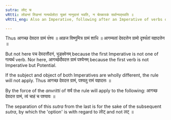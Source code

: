 ```yaml
---
sutra: लोट् च
vRtti: लोडन्तं तिङन्तं गत्यर्थलोटा युक्तं नानुदात्तं भवति, न चेत्कारकं सर्वान्यद्भवति ॥
vRtti_eng: Also an Imperative, following after an Imperative of verbs of 'motion', retains its accent, when the subject or object of both the verbs, is not wholly different.

---
```

Thus आगच्छ देवदत्त ग्रामं प꣡श्य ॥ आव्रज विष्णुमित्र ग्रामं शाधि ॥ आगम्यतां देवदत्तेन ग्रामो दृश्य꣡तां यज्ञदत्तेन ॥

But not here पच देवदत्तौदनं, भुङ्क्ष्वेनम् because the first Imperative is not one of गत्यर्थ verb. Nor here, आगच्छेर्देवदत्त ग्रामं पश्येनम् because the first verb is not Imperative but Potential.

If the subject and object of both Imperatives are wholly different, the rule will not apply. Thus आगच्छ देवदत्त ग्रामं, पश्यतु रामं यज्ञदत्तः ॥

By the force of the _anvritti_ of सर्व the rule will apply to the following: आगच्छ देवदत्त ग्रामं, त्वं चाहं च पश्यावः ॥

The separation of this _sutra_ from the last is for the sake of the subsequent _sutra_, by which the 'option' is with regard to लोट् and not लट् ॥